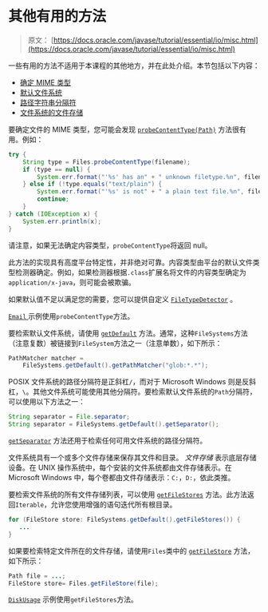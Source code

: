 # 其他有用的方法

> 原文： [https://docs.oracle.com/javase/tutorial/essential/io/misc.html](https://docs.oracle.com/javase/tutorial/essential/io/misc.html)

一些有用的方法不适用于本课程的其他地方，并在此处介绍。本节包括以下内容：

*   [确定 MIME 类型](#mime)
*   [默认文件系统](#default)
*   [路径字符串分隔符](#separator)
*   [文件系统的文件存储](#stores)

要确定文件的 MIME 类型，您可能会发现 [`probeContentType(Path)`](https://docs.oracle.com/javase/8/docs/api/java/nio/file/Files.html#probeContentType-java.nio.file.Path-) 方法很有用。例如：

```java
try {
    String type = Files.probeContentType(filename);
    if (type == null) {
        System.err.format("'%s' has an" + " unknown filetype.%n", filename);
    } else if (!type.equals("text/plain") {
        System.err.format("'%s' is not" + " a plain text file.%n", filename);
        continue;
    }
} catch (IOException x) {
    System.err.println(x);
}
```

请注意，如果无法确定内容类型，`probeContentType`将返回 null。

此方法的实现具有高度平台特定性，并非绝对可靠。内容类型由平台的默认文件类型检测器确定。例如，如果检测器根据`.class`扩展名将文件的内容类型确定为`application/x-java`，则可能会被欺骗。

如果默认值不足以满足您的需要，您可以提供自定义 [`FileTypeDetector`](https://docs.oracle.com/javase/8/docs/api/java/nio/file/spi/FileTypeDetector.html) 。

[``Email`` ](examples/Email.java)示例使用`probeContentType`方法。

要检索默认文件系统，请使用 [`getDefault`](https://docs.oracle.com/javase/8/docs/api/java/nio/file/FileSystems.html#getDefault--) 方法。通常，这种`FileSystems`方法（注意复数）被链接到`FileSystem`方法之一（注意单数），如下所示：

```java
PathMatcher matcher =
    FileSystems.getDefault().getPathMatcher("glob:*.*");
```

POSIX 文件系统的路径分隔符是正斜杠`/`，而对于 Microsoft Windows 则是反斜杠，`\`。其他文件系统可能使用其他分隔符。要检索默认文件系统的`Path`分隔符，可以使用以下方法之一：

```java
String separator = File.separator;
String separator = FileSystems.getDefault().getSeparator();
```

[`getSeparator`](https://docs.oracle.com/javase/8/docs/api/java/nio/file/FileSystem.html#getSeparator--) 方法还用于检索任何可用文件系统的路径分隔符。

文件系统具有一个或多个文件存储来保存其文件和目录。 _文件存储_ 表示底层存储设备。在 UNIX 操作系统中，每个安装的文件系统都由文件存储表示。在 Microsoft Windows 中，每个卷都由文件存储表示：`C:`，`D:`，依此类推。

要检索文件系统的所有文件存储列表，可以使用 [`getFileStores`](https://docs.oracle.com/javase/8/docs/api/java/nio/file/FileSystem.html#getFileStores--) 方法。此方法返回`Iterable`，允许您使用增强的语句迭代所有根目录。

```java
for (FileStore store: FileSystems.getDefault().getFileStores()) {
   ...
}
```

如果要检索特定文件所在的文件存储，请使用`Files`类中的 [`getFileStore`](https://docs.oracle.com/javase/8/docs/api/java/nio/file/Files.html#getFileStore-java.nio.file.Path-) 方法，如下所示：

```java
Path file = ...;
FileStore store= Files.getFileStore(file);
```

[`DiskUsage`](examples/DiskUsage.java) 示例使用`getFileStores`方法。